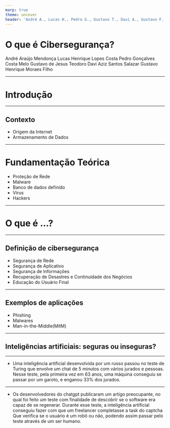 ```yaml
---
marp: true
theme: uncover
header: 'André A., Lucas H., Pedro G., Gustavo T., Davi A., Gustavo F.'
---
```


# O que é Cibersegurança?

André Araújo Mendonça
Lucas Henrique Lopes Costa
Pedro Gonçalves Costa Melo
Gustavo de Jesus Teodoro
Davi Aziz Santos Salazar
Gustavo Henrique Moraes Filho

---

# Introdução

---

## Contexto

* Origem da Internet
* Armazenamento de Dados

---

# Fundamentação Teórica

* Proteção de Rede
* Malware
* Banco de dados definido
* Vírus
* Hackers

---

# O que é ...?

---

## Definição de cibersegurança

* Segurança de Rede
* Segurança de Aplicativo
* Segurança de Informações
* Recuperação de Desastres e Continuidade dos Negócios
* Educação do Usuário Final

---

## Exemplos de aplicações

* Phishing
* Malwares
* Man-in-the-Middle(MitM)

---

## Inteligências artificiais: seguras ou inseguras?

---

- Uma inteligência artificial desenvolvida por um russo passou no teste de Turing que envolve um chat de 5 minutos com vários jurados e pessoas. Nesse teste, pela primeira vez em 63 anos, uma máquina conseguiu se passar por um garoto, e enganou 33% dos jurados.

---

- Os desenvolvedores do chatgpt publicaram um artigo preocupante, no qual foi feito um teste com finalidade de descobrir se o software era capaz de se regenerar. Durante esse teste, a inteligência artificial conseguiu fazer com que um freelancer completasse a task do captcha Que verifica se o usuário é um robô ou não, podendo assim passar pelo teste através de um ser humano.
